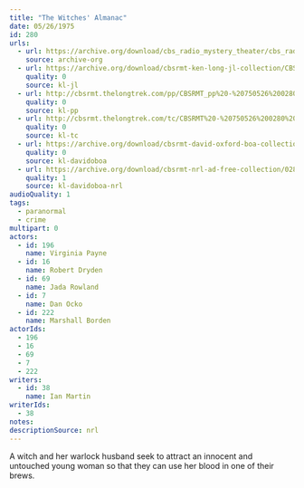 ```yaml
---
title: "The Witches' Almanac"
date: 05/26/1975
id: 280
urls: 
  - url: https://archive.org/download/cbs_radio_mystery_theater/cbs_radio_mystery_theater-0251-0300.zip/cbs_radio_mystery_theater-0251-0300%2Fcbsrmt_0280_the_witches_almanac.mp3
    source: archive-org
  - url: https://archive.org/download/cbsrmt-ken-long-jl-collection/CBSRMT - 750526 0280 The Witches ' Almanac_jl.mp3
    quality: 0
    source: kl-jl
  - url: http://cbsrmt.thelongtrek.com/pp/CBSRMT_pp%20-%20750526%200280%20The%20Witches%27%20Almanac.mp3
    quality: 0
    source: kl-pp
  - url: http://cbsrmt.thelongtrek.com/tc/CBSRMT%20-%20750526%200280%20The%20Witches%27%20Almanac_tc.mp3
    quality: 0
    source: kl-tc
  - url: https://archive.org/download/cbsrmt-david-oxford-boa-collection/CBSRMT-750526-0280-The-Witches'-Almanac-(128-44)_tc-{BoA}.mp3
    quality: 0
    source: kl-davidoboa
  - url: https://archive.org/download/cbsrmt-nrl-ad-free-collection/0280%20CBSRMT-750526-0280-The-Witches'-Almanac-(128-44)_tc-%7BBoA%7D%20(no%20ads).mp3
    quality: 1
    source: kl-davidoboa-nrl
audioQuality: 1
tags: 
  - paranormal
  - crime
multipart: 0
actors:  
  - id: 196
    name: Virginia Payne  
  - id: 16
    name: Robert Dryden  
  - id: 69
    name: Jada Rowland  
  - id: 7
    name: Dan Ocko  
  - id: 222
    name: Marshall Borden
actorIds:  
  - 196  
  - 16  
  - 69  
  - 7  
  - 222
writers:  
  - id: 38
    name: Ian Martin
writerIds:  
  - 38
notes: 
descriptionSource: nrl
---
```

A witch and her warlock husband seek to attract an innocent and untouched young woman so that they can use her blood in one of their brews.